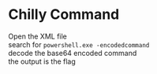 # Chilly Command
Open the XML file
<br />
search for `powershell.exe -encodedcommand`
<br />
decode the base64 encoded command 
<br />
the output is the flag
